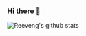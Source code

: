 ### Hi there 👋

<!--
**WilliamDeLaEspriella/WilliamDeLaEspriella** is a ✨ _special_ ✨ repository because its `README.md` (this file) appears on your GitHub profile.

Here are some ideas to get you started:

- 🔭 I’m currently working on ...
- 🌱 I’m currently learning ...
- 👯 I’m looking to collaborate on ...
- 🤔 I’m looking for help with ...
- 💬 Ask me about ...
- 📫 How to reach me: ...
- 😄 Pronouns: ...
- ⚡ Fun fact: ...
-->
![Reeveng's github stats](https://github-readme-stats.vercel.app/api?username=WilliamDeLaEspriella&show_icons=true&title_color=fff&icon_color=79ff97&text_color=9f9f9f&bg_color=151515)
